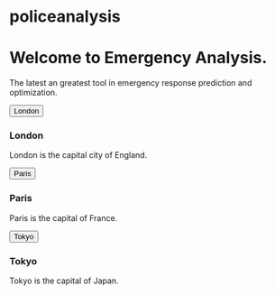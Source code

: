 # policeanalysis

<!DOCTYPE html>
<html>
<body>

<h1>Welcome to Emergency Analysis.</h1>

<p>The latest an greatest tool in emergency response prediction and optimization.</p>

<!-- Tab links -->
<div class="tab">
  <button class="tablinks" onclick="openCity(event, 'London')">London</button>
</div>

<!-- Tab content -->
<div id="London" class="tabcontent">
  <h3>London</h3>
  <p>London is the capital city of England.</p>
</div>

<div class="tab">
  <button class="tablinks" onclick="openCity(event, 'Paris')">Paris</button>
</div>

<div id="Paris" class="tabcontent">
  <h3>Paris</h3>
  <p>Paris is the capital of France.</p> 
</div>

<div class="tab">
  <button class="tablinks" onclick="openCity(event, 'Tokyo')">Tokyo</button>
</div>

<div id="Tokyo" class="tabcontent">
  <h3>Tokyo</h3>
  <p>Tokyo is the capital of Japan.</p>
</div>

</body>
</html>

